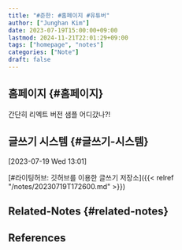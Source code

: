 ```yaml
---
title: "#준한: #홈페이지 #유튜버"
author: ["Junghan Kim"]
date: 2023-07-19T15:00:00+09:00
lastmod: 2024-11-21T22:01:29+09:00
tags: ["homepage", "notes"]
categories: ["Note"]
draft: false
---
```


## 홈페이지 {#홈페이지}

간단히 리엑트 버전 샘플 어디갔나?!


## 글쓰기 시스템 {#글쓰기-시스템}

<span class="timestamp-wrapper"><span class="timestamp">[2023-07-19 Wed 13:01]</span></span>

[#라이팅허브: 깃허브를 이용한 글쓰기 저장소]({{< relref "/notes/20230719T172600.md" >}})


## Related-Notes {#related-notes}

## References

<style>.csl-entry{text-indent: -1.5em; margin-left: 1.5em;}</style><div class="csl-bib-body">
</div>
